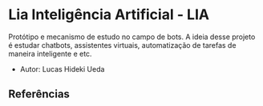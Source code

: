 # Lia Inteligência Artificial - LIA

Protótipo e mecanismo de estudo no campo de bots. A ideia desse projeto é estudar chatbots, assistentes virtuais, automatização de tarefas de maneira inteligente e etc.

* Autor: Lucas Hideki Ueda

## Referências


